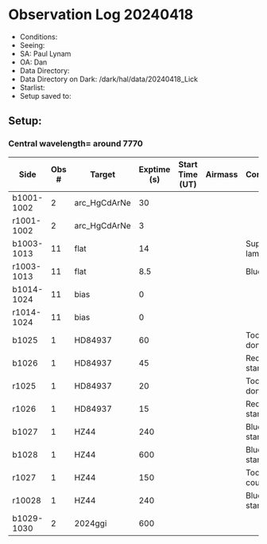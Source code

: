 # Observation Log 20240418

* Conditions: 
* Seeing: 
* SA: Paul Lynam
* OA: Dan
* Data Directory: 
* Data Directory on Dark: /dark/hal/data/20240418_Lick
* Starlist: 
* Setup saved to: 

## Setup: 

    
### Central wavelength= around 7770


| Side | Obs #     | Target    | Exptime (s) | Start Time (UT) | Airmass | Comments                                                   |
|------|-----------|-----------|-------------|-----------------|---------|------------------------------------------------------------|
|b1001-1002|2|arc_HgCdArNe      |30| |||
|r1001-1002|2|arc_HgCdArNe      |3| |||
|b1003-1013|11|flat      |14| ||Superblue lamp at 80|
|r1003-1013|11|flat      |8.5| ||Blue lamp|
|b1014-1024|11|bias      |0| |||
|r1014-1024|11|bias      |0| |||
|b1025|1|HD84937      |60| ||Too long, don't use|
|b1026|1|HD84937      |45| ||Red standard|
|r1025|1|HD84937      |20| ||Too long, don't use|
|r1026|1|HD84937      |15| ||Red standard|
|b1027|1|HZ44      |240| ||Blue standard|
|b1028|1|HZ44      |600| ||Blue standard|
|r1027|1|HZ44      |150| ||Too low counts|
|r10028|1|HZ44      |240| ||Blue standard|
|b1029-1030|2|2024ggi      |600| |||
